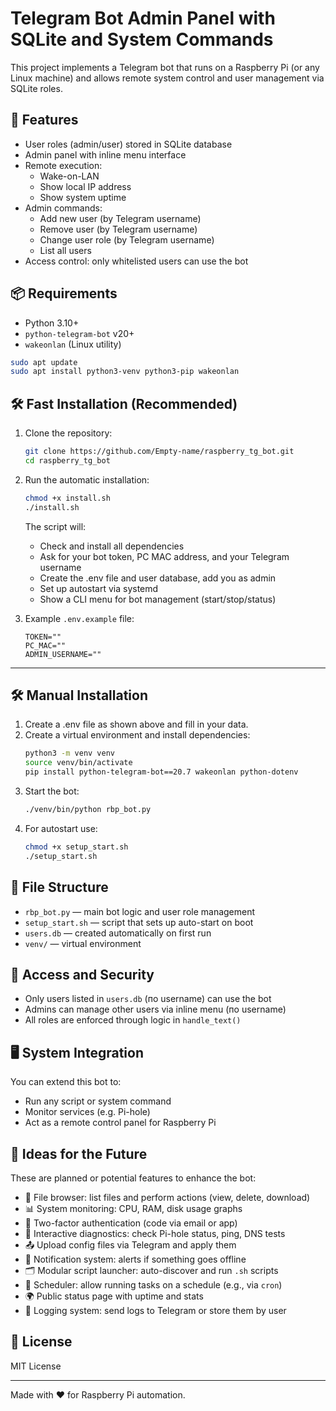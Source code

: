# Telegram Bot Admin Panel with SQLite and System Commands

This project implements a Telegram bot that runs on a Raspberry Pi (or any Linux machine) and allows remote system control and user management via SQLite roles.

## 🚀 Features

- User roles (admin/user) stored in SQLite database
- Admin panel with inline menu interface
- Remote execution:
  - Wake-on-LAN
  - Show local IP address
  - Show system uptime
- Admin commands:
  - Add new user (by Telegram username)
  - Remove user (by Telegram username)
  - Change user role (by Telegram username)
  - List all users
- Access control: only whitelisted users can use the bot

## 📦 Requirements

- Python 3.10+
- `python-telegram-bot` v20+
- `wakeonlan` (Linux utility)

```bash
sudo apt update
sudo apt install python3-venv python3-pip wakeonlan
```

## 🛠 Fast Installation (Recommended)

1. Clone the repository:
   ```bash
   git clone https://github.com/Empty-name/raspberry_tg_bot.git
   cd raspberry_tg_bot
   ```

2. Run the automatic installation:
   ```bash
   chmod +x install.sh
   ./install.sh
   ```
   The script will:
   - Check and install all dependencies
   - Ask for your bot token, PC MAC address, and your Telegram username
   - Create the .env file and user database, add you as admin
   - Set up autostart via systemd
   - Show a CLI menu for bot management (start/stop/status)

3. Example `.env.example` file:
   ```env
   TOKEN=""
   PC_MAC=""
   ADMIN_USERNAME=""
   ```

---

## 🛠 Manual Installation

1. Create a .env file as shown above and fill in your data.
2. Create a virtual environment and install dependencies:
   ```bash
   python3 -m venv venv
   source venv/bin/activate
   pip install python-telegram-bot==20.7 wakeonlan python-dotenv
   ```
3. Start the bot:
   ```bash
   ./venv/bin/python rbp_bot.py
   ```
4. For autostart use:
   ```bash
   chmod +x setup_start.sh
   ./setup_start.sh
   ```

## 🧾 File Structure

- `rbp_bot.py` — main bot logic and user role management
- `setup_start.sh` — script that sets up auto-start on boot
- `users.db` — created automatically on first run
- `venv/` — virtual environment

## 🔐 Access and Security

- Only users listed in `users.db` (по username) can use the bot
- Admins can manage other users via inline menu (по username)
- All roles are enforced through logic in `handle_text()`

## 🖥️ System Integration

You can extend this bot to:

- Run any script or system command
- Monitor services (e.g. Pi-hole)
- Act as a remote control panel for Raspberry Pi

## 🧠 Ideas for the Future

These are planned or potential features to enhance the bot:

- 📁 File browser: list files and perform actions (view, delete, download)
- 📊 System monitoring: CPU, RAM, disk usage graphs
- 🔐 Two-factor authentication (code via email or app)
- 🧪 Interactive diagnostics: check Pi-hole status, ping, DNS tests
- 📤 Upload config files via Telegram and apply them
- 🔔 Notification system: alerts if something goes offline
- 🗂️ Modular script launcher: auto-discover and run `.sh` scripts
- 📌 Scheduler: allow running tasks on a schedule (e.g., via `cron`)
- 🌍 Public status page with uptime and stats
- 🧾 Logging system: send logs to Telegram or store them by user

## 📄 License

MIT License

---

Made with ❤️ for Raspberry Pi automation.
